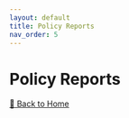 ```yaml
---
layout: default
title: Policy Reports
nav_order: 5
---
```


# Policy Reports  


[🔄 Back to Home](index.md)
